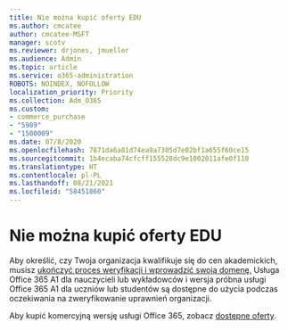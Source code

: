```yaml
---
title: Nie można kupić oferty EDU
ms.author: cmcatee
author: cmcatee-MSFT
manager: scotv
ms.reviewer: drjones, jmueller
ms.audience: Admin
ms.topic: article
ms.service: o365-administration
ROBOTS: NOINDEX, NOFOLLOW
localization_priority: Priority
ms.collection: Adm_O365
ms.custom:
- commerce_purchase
- "5989"
- "1500009"
ms.date: 07/8/2020
ms.openlocfilehash: 7871da6a81d74ea9a7305d7e02bf1a655f60ce15
ms.sourcegitcommit: 1b4ecaba74cfcff155528dc9e1002011afe0f110
ms.translationtype: HT
ms.contentlocale: pl-PL
ms.lasthandoff: 08/21/2021
ms.locfileid: "58451860"
---
```

# <a name="unable-to-purchase-edu-offer"></a>Nie można kupić oferty EDU

Aby określić, czy Twoja organizacja kwalifikuje się do cen akademickich, musisz [ukończyć proces weryfikacji i wprowadzić swoją domenę.](https://admin.microsoft.com/Adminportal#/Domains/SOWizard) Usługa Office 365 A1 dla nauczycieli lub wykładowców i wersja próbna usługi Office 365 A1 dla uczniów lub studentów są dostępne do użycia podczas oczekiwania na zweryfikowanie uprawnień organizacji.

Aby kupić komercyjną wersję usługi Office 365, zobacz [dostępne oferty](https://go.microsoft.com/fwlink/p/?linkid=868433).